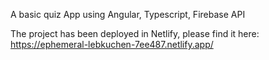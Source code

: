 A basic quiz App using Angular, Typescript, Firebase API


The project has been deployed in Netlify, please find it here:
https://ephemeral-lebkuchen-7ee487.netlify.app/
